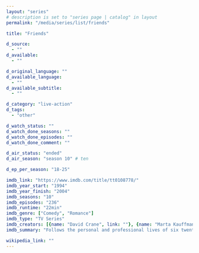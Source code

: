 ```yaml
---
layout: "series"
# description is set to "series page | catalog" in layout
permalink: "/media/series/list/friends"

title: "Friends"

d_source:
  - ""
d_available:
  - ""

d_original_language: ""
d_available_language:
  - ""
d_available_subtitle:
  - ""

d_category: "live-action"
d_tags:
  - "other"

d_watch_status: ""
d_watch_done_seasons: ""
d_watch_done_episodes: ""
d_watch_done_comment: ""

d_air_status: "ended"
d_air_season: "season 10" # ten

d_ep_per_season: "18-25"

imdb_link: "https://www.imdb.com/title/tt0108778/"
imdb_year_start: "1994"
imdb_year_finish: "2004"
imdb_seasons: "10"
imdb_episodes: "236"
imdb_runtime: "22min"
imdb_genre: ["Comedy", "Romance"]
imdb_type: "TV Series"
imdb_creators: [{name: "David Crane", link: ""}, {name: "Marta Kauffman", link: ""}]
imdb_summary: "Follows the personal and professional lives of six twenty to thirty-something-year-old friends living in Manhattan."

wikipedia_link: ""
---
```

